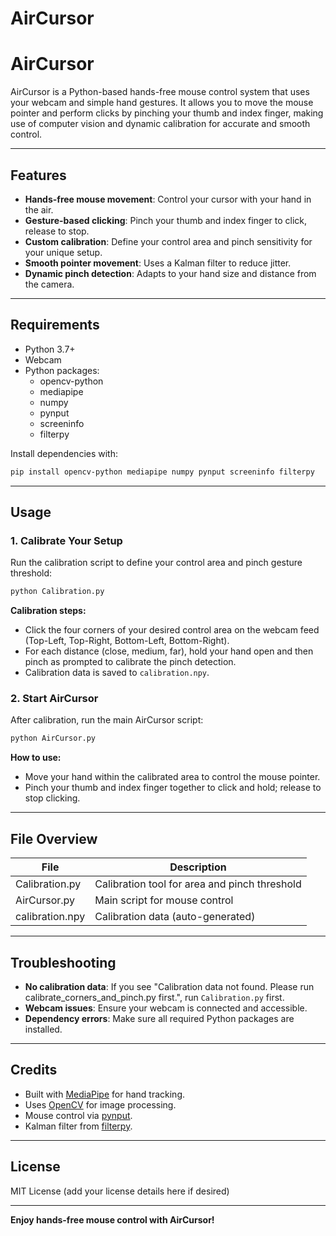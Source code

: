 # AirCursor
# AirCursor

AirCursor is a Python-based hands-free mouse control system that uses your webcam and simple hand gestures. It allows you to move the mouse pointer and perform clicks by pinching your thumb and index finger, making use of computer vision and dynamic calibration for accurate and smooth control.

---

## Features

- **Hands-free mouse movement**: Control your cursor with your hand in the air.
- **Gesture-based clicking**: Pinch your thumb and index finger to click, release to stop.
- **Custom calibration**: Define your control area and pinch sensitivity for your unique setup.
- **Smooth pointer movement**: Uses a Kalman filter to reduce jitter.
- **Dynamic pinch detection**: Adapts to your hand size and distance from the camera.

---

## Requirements

- Python 3.7+
- Webcam
- Python packages:
  - opencv-python
  - mediapipe
  - numpy
  - pynput
  - screeninfo
  - filterpy

Install dependencies with:
```bash
pip install opencv-python mediapipe numpy pynput screeninfo filterpy
```

---

## Usage

### 1. Calibrate Your Setup

Run the calibration script to define your control area and pinch gesture threshold:

```bash
python Calibration.py
```

**Calibration steps:**
- Click the four corners of your desired control area on the webcam feed (Top-Left, Top-Right, Bottom-Left, Bottom-Right).
- For each distance (close, medium, far), hold your hand open and then pinch as prompted to calibrate the pinch detection.
- Calibration data is saved to `calibration.npy`.

### 2. Start AirCursor

After calibration, run the main AirCursor script:

```bash
python AirCursor.py
```

**How to use:**
- Move your hand within the calibrated area to control the mouse pointer.
- Pinch your thumb and index finger together to click and hold; release to stop clicking.

---

## File Overview

| File            | Description                                   |
|-----------------|-----------------------------------------------|
| Calibration.py  | Calibration tool for area and pinch threshold |
| AirCursor.py    | Main script for mouse control                 |
| calibration.npy | Calibration data (auto-generated)             |

---

## Troubleshooting

- **No calibration data**: If you see "Calibration data not found. Please run calibrate_corners_and_pinch.py first.", run `Calibration.py` first.
- **Webcam issues**: Ensure your webcam is connected and accessible.
- **Dependency errors**: Make sure all required Python packages are installed.

---

## Credits

- Built with [MediaPipe](https://mediapipe.dev/) for hand tracking.
- Uses [OpenCV](https://opencv.org/) for image processing.
- Mouse control via [pynput](https://pynput.readthedocs.io/).
- Kalman filter from [filterpy](https://filterpy.readthedocs.io/).

---

## License

MIT License (add your license details here if desired)

---

**Enjoy hands-free mouse control with AirCursor!**


